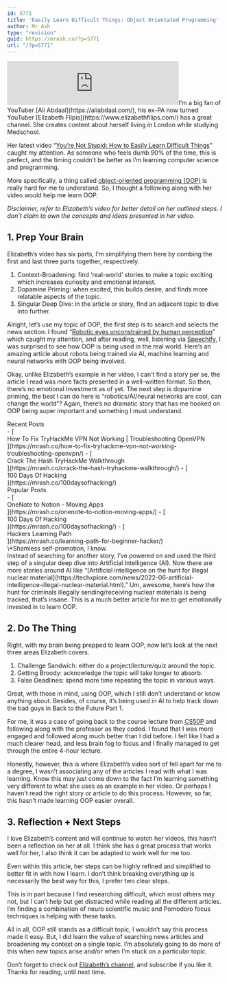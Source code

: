 ```yaml
---
id: 5771
title: 'Easily Learn Difficult Things: Object Orientated Programming'
author: Mr Ash
type: "revision"
guid: https://mrash.co/?p=5771
url: "/?p=5771"
---
```


<iframe frameborder="0" height="102px" loading="lazy" scrolling="no" src="https://anchor.fm/mrashleyball/embed/episodes/Easily-Learn-Difficult-Things-Object-Orientated-Programming-e1k9ga0" width="400px"></iframe>I’m a big fan of YouTuber [Ali Abdaal](https://aliabdaal.com/), his ex-PA now turned YouTuber [Elizabeth Flipis](https://www.elizabethfilips.com/) has a great channel. She creates content about herself living in London while studying Medschool.

Her latest video “[You’re Not Stupid: How to Easily Learn Difficult Things](https://youtu.be/Kz_brQBl8xk)” caught my attention. As someone who feels dumb 90% of the time, this is perfect, and the timing couldn’t be better as I’m learning computer science and programming.

More specifically, a thing called [object-oriented programming (OOP)](https://en.wikipedia.org/wiki/Object-oriented_programming) is really hard for me to understand. So, I thought a following along with her video would help me learn OOP.

*Disclaimer, refer to Elizabeth’s video for better detail on her outlined steps. I don’t claim to own the concepts and ideas presented in her video.*

## 1. Prep Your Brain

Elizabeth’s video has six parts, I’m simplifying them here by combing the first and last three parts together, respectively.

1. Context-Broadening: find ‘real-world’ stories to make a topic exciting which increases curiosity and emotional interest.
2. Dopamine Priming: when excited, this builds desire, and finds more relatable aspects of the topic.
3. Singular Deep Dive: in the article or story, find an adjacent topic to dive into further.

Alright, let’s use my topic of OOP, the first step is to search and selects the news section. I found “[Robotic eyes unconstrained by human perception](https://www.advancedsciencenews.com/robotic-eyes-unconstrained-by-human-perception/)” which caught my attention, and after reading, well, listening via [Speechify](https://speechify.com/), I was surprised to see how OOP is being used in the real world. Here’s an amazing article about robots being trained via AI, machine learning and neural networks with OOP being involved.

Okay, unlike Elizabeth’s example in her video, I can’t find a story per se, the article I read was more facts presented in a well-written format. So then, there’s no emotional investment as of yet. The next step is dopamine priming, the best I can do here is “robotics/AI/neural networks are cool, can change the world”? Again, there’s no dramatic story that has me hooked on OOP being super important and something I must understand.

<div class="elementor elementor-5483" data-elementor-id="5483" data-elementor-type="section"><div class="elementor-section-wrap"> <section class="elementor-section elementor-top-section elementor-element elementor-element-32d8c94 elementor-section-boxed elementor-section-height-default elementor-section-height-default" data-element_type="section" data-id="32d8c94" data-particle-mobile-disabled="false" data-particle_enable="false" data-settings="{"ekit_has_onepagescroll_dot":"yes"}"><div class="elementor-container elementor-column-gap-default"><div class="elementor-row"><div class="elementor-column elementor-col-100 elementor-top-column elementor-element elementor-element-5e7c56e" data-element_type="column" data-id="5e7c56e"><div class="elementor-column-wrap elementor-element-populated"><div class="elementor-widget-wrap"> <section class="elementor-section elementor-inner-section elementor-element elementor-element-fc64076 elementor-section-boxed elementor-section-height-default elementor-section-height-default" data-element_type="section" data-id="fc64076" data-particle-mobile-disabled="false" data-particle_enable="false" data-settings="{"ekit_has_onepagescroll_dot":"yes"}"><div class="elementor-container elementor-column-gap-no"><div class="elementor-row"><div class="elementor-column elementor-col-100 elementor-inner-column elementor-element elementor-element-f7d6b37" data-element_type="column" data-id="f7d6b37"><div class="elementor-column-wrap elementor-element-populated"><div class="elementor-widget-wrap"><div class="elementor-element elementor-element-4c75247 elementor-widget elementor-widget-text-editor" data-element_type="widget" data-id="4c75247" data-settings="{"ekit_we_effect_on":"none"}" data-widget_type="text-editor.default"><div class="elementor-widget-container"><div class="elementor-text-editor elementor-clearfix">Recent Posts

 </div> </div> </div><div class="elementor-element elementor-element-322ad34 elementor-widget elementor-widget-elementskit-post-list" data-element_type="widget" data-id="322ad34" data-settings="{"ekit_we_effect_on":"none"}" data-widget_type="elementskit-post-list.default"><div class="elementor-widget-container"><div class="ekit-wid-con">- [ <span class="elementor-icon-list-icon">  </span><div class="ekit_post_list_content_wraper"> <span class="elementor-icon-list-text">How To Fix TryHackMe VPN Not Working | Troubleshooting OpenVPN</span> </div> ](https://mrash.co/how-to-fix-tryhackme-vpn-not-working-troubleshooting-openvpn/)
- [ <span class="elementor-icon-list-icon">  </span><div class="ekit_post_list_content_wraper"> <span class="elementor-icon-list-text">Crack The Hash TryHackMe Walkthrough</span> </div> ](https://mrash.co/crack-the-hash-tryhackme-walkthrough/)
- [ <span class="elementor-icon-list-icon">  </span><div class="ekit_post_list_content_wraper"> <span class="elementor-icon-list-text">100 Days Of Hacking</span> </div> ](https://mrash.co/100daysofhacking/)
 
 </div> </div> </div> </div> </div> </div> </div> </div> </section> <section class="elementor-section elementor-inner-section elementor-element elementor-element-d91d33b elementor-section-boxed elementor-section-height-default elementor-section-height-default" data-element_type="section" data-id="d91d33b" data-particle-mobile-disabled="false" data-particle_enable="false" data-settings="{"ekit_has_onepagescroll_dot":"yes"}"><div class="elementor-container elementor-column-gap-no"><div class="elementor-row"><div class="elementor-column elementor-col-100 elementor-inner-column elementor-element elementor-element-6dee180" data-element_type="column" data-id="6dee180"><div class="elementor-column-wrap elementor-element-populated"><div class="elementor-widget-wrap"><div class="elementor-element elementor-element-7acfc36 elementor-widget elementor-widget-text-editor" data-element_type="widget" data-id="7acfc36" data-settings="{"ekit_we_effect_on":"none"}" data-widget_type="text-editor.default"><div class="elementor-widget-container"><div class="elementor-text-editor elementor-clearfix">Popular Posts

 </div> </div> </div><div class="elementor-element elementor-element-7b9396d elementor-widget elementor-widget-elementskit-post-list" data-element_type="widget" data-id="7b9396d" data-settings="{"ekit_we_effect_on":"none"}" data-widget_type="elementskit-post-list.default"><div class="elementor-widget-container"><div class="ekit-wid-con">- [ <span class="elementor-icon-list-icon">  </span><div class="ekit_post_list_content_wraper"> <span class="elementor-icon-list-text">OneNote to Notion - Moving Apps</span> </div> ](https://mrash.co/onenote-to-notion-moving-apps/)
- [ <span class="elementor-icon-list-icon">  </span><div class="ekit_post_list_content_wraper"> <span class="elementor-icon-list-text">100 Days Of Hacking</span> </div> ](https://mrash.co/100daysofhacking/)
- [ <span class="elementor-icon-list-icon">  </span><div class="ekit_post_list_content_wraper"> <span class="elementor-icon-list-text">Hackers Learning Path</span> </div> ](https://mrash.co/learning-path-for-beginner-hacker/)
 
 </div> </div> </div> </div> </div> </div> </div> </div> </section><div class="elementor-element elementor-element-2763e2a elementor-widget elementor-widget-text-editor" data-element_type="widget" data-id="2763e2a" data-settings="{"ekit_we_effect_on":"none"}" data-widget_type="text-editor.default"><div class="elementor-widget-container"><div class="elementor-text-editor elementor-clearfix">\*Shamless self-promotion, I know.

 </div> </div> </div> </div> </div> </div> </div> </div> </section> </div> </div>Instead of searching for another story, I’ve powered on and used the third step of a singular deep dive into Artificial Intelligence (AI). Now there are more stories around AI like “[Artificial intelligence on the hunt for illegal nuclear material](https://techxplore.com/news/2022-06-artificial-intelligence-illegal-nuclear-material.html).” Um, awesome, here’s how the hunt for criminals illegally sending/receiving nuclear materials is being tracked, that’s insane. This is a much better article for me to get emotionally invested in to learn OOP.

## 2. Do The Thing

Right, with my brain being prepped to learn OOP, now let’s look at the next three areas Elizabeth covers.

1. Challenge Sandwich: either do a project/lecture/quiz around the topic.
2. Getting Broody: acknowledge the topic will take longer to absorb.
3. False Deadlines: spend more time repeating the topic in various ways.

Great, with those in mind, using OOP, which I still don’t understand or know anything about. Besides, of course, it’s being used in AI to help track down the bad guys in Back to the Future Part 1.

For me, it was a case of going back to the course lecture from [CS50P](https://mrash.co/cs50-python-problem-set-guide/) and following along with the professor as they coded. I found that I was more engaged and followed along much better than I did before. I felt like I had a much clearer head, and less brain fog to focus and I finally managed to get through the entire 4-hour lecture.

Honestly, however, this is where Elizabeth’s video sort of fell apart for me to a degree, I wasn’t associating any of the articles I read with what I was learning. Know this may just come down to the fact I’m learning something very different to what she uses as an example in her video. Or perhaps I haven’t read the right story or article to do this process. However, so far, this hasn’t made learning OOP easier overall.

## 3. Reflection + Next Steps

I love Elizabeth’s content and will continue to watch her videos, this hasn’t been a reflection on her at all. I think she has a great process that works well for her, I also think it can be adapted to work well for me too.

Even within this article, her steps can be highly refined and simplified to better fit in with how I learn. I don’t think breaking everything up is necessarily the best way for this, I prefer two clear steps.

This is in part because I find researching difficult, which most others may not, but I can’t help but get distracted while reading all the different articles. I’m finding a combination of neuro scientific music and Pomodoro focus techniques is helping with these tasks.

All in all, OOP still stands as a difficult topic, I wouldn’t say this process made it easy. But, I did learn the value of searching news articles and broadening my context on a single topic. I’m absolutely going to do more of this when new topics arise and/or when I’m stuck on a particular topic.

Don’t forget to check out [Elizabeth’s channel](https://www.youtube.com/c/ElizabethFilips4), and subscribe if you like it. Thanks for reading, until next time.